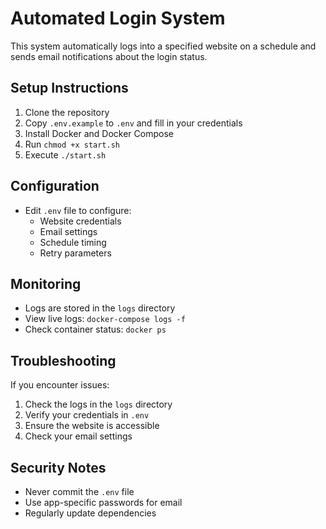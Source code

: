 # Automated Login System

This system automatically logs into a specified website on a schedule and sends email notifications about the login status.

## Setup Instructions

1. Clone the repository
2. Copy `.env.example` to `.env` and fill in your credentials
3. Install Docker and Docker Compose
4. Run `chmod +x start.sh`
5. Execute `./start.sh`

## Configuration

- Edit `.env` file to configure:
  - Website credentials
  - Email settings
  - Schedule timing
  - Retry parameters

## Monitoring

- Logs are stored in the `logs` directory
- View live logs: `docker-compose logs -f`
- Check container status: `docker ps`

## Troubleshooting

If you encounter issues:
1. Check the logs in the `logs` directory
2. Verify your credentials in `.env`
3. Ensure the website is accessible
4. Check your email settings

## Security Notes

- Never commit the `.env` file
- Use app-specific passwords for email
- Regularly update dependencies